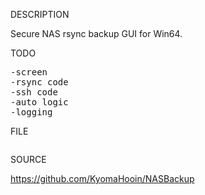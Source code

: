 
DESCRIPTION

Secure NAS rsync backup GUI for Win64.

TODO

<pre>
-screen
-rsync code
-ssh code
-auto logic
-logging
</pre>

FILE
<pre>
</pre>
SOURCE

https://github.com/KyomaHooin/NASBackup


